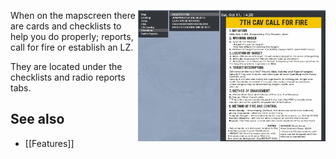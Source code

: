 <img align="right" width="300" height="210" src="https://github.com/7Cav/cScripts/blob/main/resourses/wikigfx/Diary_Records.png">When on the mapscreen there are cards and checklists to help you do properly; reports, call for fire or establish an LZ.

They are located under the checklists and radio reports tabs. 

## See also
- [[Features]]